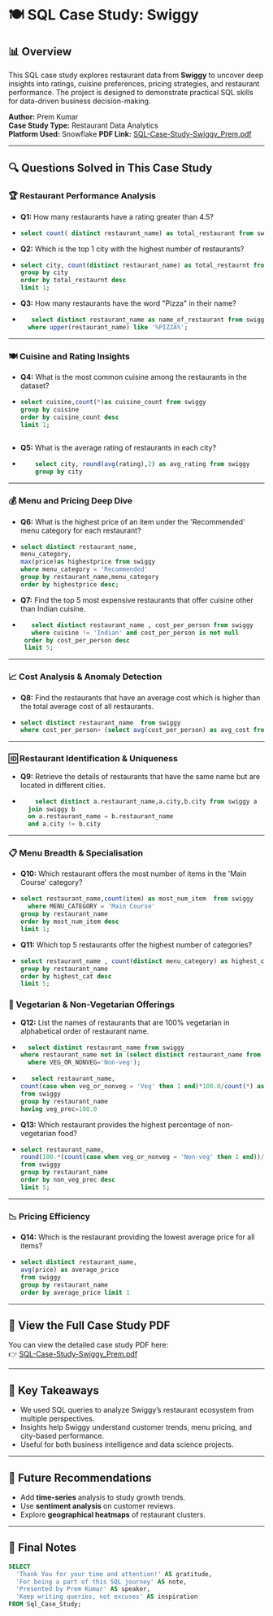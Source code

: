 # 🍽️ SQL Case Study: Swiggy

## 📊 Overview

This SQL case study explores restaurant data from **Swiggy** to uncover deep insights into ratings, cuisine preferences, pricing strategies, and restaurant performance. The project is designed to demonstrate practical SQL skills for data-driven business decision-making.

**Author:** Prem Kumar  
**Case Study Type:** Restaurant Data Analytics  
**Platform Used:** Snowflake
**PDF Link:** [SQL-Case-Study-Swiggy_Prem.pdf](https://github.com/Premkumar9799817360/Sql_case_study_Swiggy/blob/main/SQL-Case-Study-Swiggy_Prem.pdf)

---

## 🔍 Questions Solved in This Case Study

### 🏆 Restaurant Performance Analysis

- **Q1:** How many restaurants have a rating greater than 4.5?
- ```sql
  select count( distinct restaurant_name) as total_restaurant from swiggy where rating > 4.5;
  
- **Q2:** Which is the top 1 city with the highest number of restaurants?
- ``` sql
  select city, count(distinct restaurant_name) as total_restaurnt from swiggy
  group by city 
  order by total_restaurnt desc
  limit 1;
  
- **Q3:** How many restaurants have the word "Pizza" in their name?
- ``` sql
     select distinct restaurant_name as name_of_restaurant from swiggy
    where upper(restaurant_name) like '%PIZZA%';


---

### 🍽️ Cuisine and Rating Insights

- **Q4:** What is the most common cuisine among the restaurants in the dataset?
- ``` sql
  select cuisine,count(*)as cuisine_count from swiggy
  group by cuisine
  order by cuisine_count desc
  limit 1;
     
- **Q5:** What is the average rating of restaurants in each city?
- ```sql 
      select city, round(avg(rating),2) as avg_rating from swiggy
      group by city
---

### 💰 Menu and Pricing Deep Dive

- **Q6:** What is the highest price of an item under the 'Recommended' menu category for each restaurant?
- ```sql
  select distinct restaurant_name,
  menu_category,
  max(price)as highestprice from swiggy
  where menu_category = 'Recommended'
  group by restaurant_name,menu_category
  order by highestprice desc;
  
- **Q7:** Find the top 5 most expensive restaurants that offer cuisine other than Indian cuisine.
-  ```SQL
      select distinct restaurant_name , cost_per_person from swiggy
      where cuisine != 'Indian' and cost_per_person is not null
    order by cost_per_person desc
    limit 5;
   

---

### 📈 Cost Analysis & Anomaly Detection

- **Q8:** Find the restaurants that have an average cost which is higher than the total average cost of all restaurants.
- ```SQL
  select distinct restaurant_name  from swiggy
  where cost_per_person> (select avg(cost_per_person) as avg_cost from swiggy)
  

---

### 🆔 Restaurant Identification & Uniqueness

- **Q9:** Retrieve the details of restaurants that have the same name but are located in different cities.
- ``` sql
      select distinct a.restaurant_name,a.city,b.city from swiggy a
    join swiggy b
    on a.restaurant_name = b.restaurant_name
    and a.city != b.city

---

### 📋 Menu Breadth & Specialisation

- **Q10:** Which restaurant offers the most number of items in the 'Main Course' category?
- ```sql
  select restaurant_name,count(item) as most_num_item  from swiggy
    where MENU_CATEGORY = 'Main Course'
  group by restaurant_name
  order by most_num_item desc
  limit 1;
  
- **Q11:** Which top 5 restaurants offer the highest number of categories?
- ```sql
  select restaurant_name , count(distinct menu_category) as highest_cat from swiggy
  group by restaurant_name
  order by highest_cat desc 
  limit 5;
  

### 🥗 Vegetarian & Non-Vegetarian Offerings

- **Q12:** List the names of restaurants that are 100% vegetarian in alphabetical order of restaurant name.
- ``` sql
    select distinct restaurant_name from swiggy
  where restaurant_name not in (select distinct restaurant_name from swiggy
    where VEG_OR_NONVEG='Non-veg');
- ```sql
     select restaurant_name,
  count(case when veg_or_nonveg = 'Veg' then 1 end)*100.0/count(*) as veg_prec
  from swiggy
  group by restaurant_name
  having veg_prec=100.0

  
- **Q13:** Which restaurant provides the highest percentage of non-vegetarian food?
- ```sql
  select restaurant_name,
  round(100.*(count(case when veg_or_nonveg = 'Non-veg' then 1 end))/count(*),2) as non_veg_prec
  from swiggy
  group by restaurant_name
  order by non_veg_prec desc 
  limit 5;
---

### 📉 Pricing Efficiency

- **Q14:** Which is the restaurant providing the lowest average price for all items?
- ```sql
  select distinct restaurant_name,
  avg(price) as average_price
  from swiggy 
  group by restaurant_name
  order by average_price limit 1
---

## 📄 View the Full Case Study PDF

You can view the detailed case study PDF here:  
👉 [SQL-Case-Study-Swiggy_Prem.pdf](./SQL-Case-Study-Swiggy_Prem.pdf)

---

## 🧠 Key Takeaways

- We used SQL queries to analyze Swiggy’s restaurant ecosystem from multiple perspectives.
- Insights help Swiggy understand customer trends, menu pricing, and city-based performance.
- Useful for both business intelligence and data science projects.

---

## 🔮 Future Recommendations

- Add **time-series** analysis to study growth trends.
- Use **sentiment analysis** on customer reviews.
- Explore **geographical heatmaps** of restaurant clusters.

---

## 🙌 Final Notes

```sql
SELECT
  'Thank You for your time and attention!' AS gratitude,
  'For being a part of this SQL journey' AS note,
  'Presented by Prem Kumar' AS speaker,
  'Keep writing queries, not excuses' AS inspiration
FROM Sql_Case_Study;
